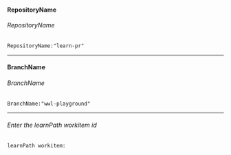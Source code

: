 #### RepositoryName	
###### RepositoryName
```
RepositoryName:"learn-pr"
```

---

#### BranchName	
###### BranchName
```
BranchName:"wwl-playground"
```

---

###### Enter the learnPath workitem id
```
learnPath workitem: 
```